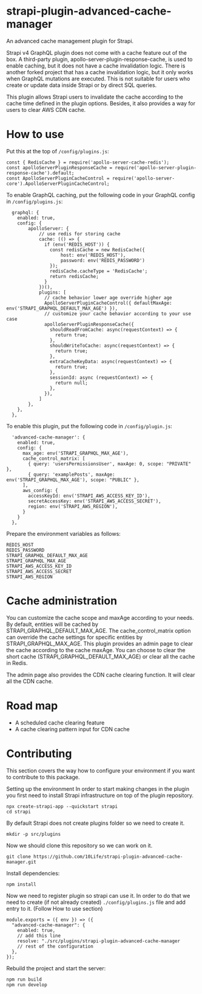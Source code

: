 # strapi-plugin-advanced-cache-manager
An advanced cache management plugin for Strapi.

Strapi v4 GraphQL plugin does not come with a cache feature out of the box. A third-party plugin, apollo-server-plugin-response-cache, is used to enable caching, but it does not have a cache invalidation logic. There is another forked project that has a cache invalidation logic, but it only works when GraphQL mutations are executed. This is not suitable for users who create or update data inside Strapi or by direct SQL queries.

This plugin allows Strapi users to invalidate the cache according to the cache time defined in the plugin options. Besides, it also provides a way for users to clear AWS CDN cache.

# How to use
Put this at the top of `/config/plugins.js`:
```
const { RedisCache } = require('apollo-server-cache-redis');
const apolloServerPluginResponseCache = require('apollo-server-plugin-response-cache').default;
const ApolloServerPluginCacheControl = require('apollo-server-core').ApolloServerPluginCacheControl;
```

To enable GraphQL caching, put the following code in your GraphQL config in `/config/plugins.js`:

```
  graphql: {
    enabled: true,
    config: {
        apolloServer: {
            // use redis for storing cache
            cache: (() => {
              if (env('REDIS_HOST')) {
                const redisCache = new RedisCache({
                    host: env('REDIS_HOST'),
                    password: env('REDIS_PASSWORD')
                });
                redisCache.cacheType = 'RedisCache';
                return redisCache;
              }
            })(),
            plugins: [
              // cache behavior lower age override higher age
              ApolloServerPluginCacheControl({ defaultMaxAge: env('STRAPI_GRAPHQL_DEFAULT_MAX_AGE') }),
              // customize your cache behavior according to your use case
              apolloServerPluginResponseCache({
                shouldReadFromCache: async(requestContext) => {
                  return true;
                },
                shouldWriteToCache: async(requestContext) => {
                  return true;
                },
                extraCacheKeyData: async(requestContext) => {
                  return true;
                },
                sessionId: async (requestContext) => {
                  return null;
                },
              }),                
            ]
        },
    },
  },

```

To enable this plugin, put the following code in `/config/plugin.js`:

```
  'advanced-cache-manager': {
    enabled: true,
    config: {
      max_age: env('STRAPI_GRAPHQL_MAX_AGE'),
      cache_control_matrix: [
        { query: 'usersPermissionsUser', maxAge: 0, scope: "PRIVATE" },
        { query: 'examplePosts', maxAge: env('STRAPI_GRAPHQL_MAX_AGE'), scope: "PUBLIC" },
      ],
      aws_config: {
        accessKeyId: env('STRAPI_AWS_ACCESS_KEY_ID'),
        secretAccessKey: env('STRAPI_AWS_ACCESS_SECRET'),
        region: env('STRAPI_AWS_REGION'),
      }
    }
  },
```

Prepare the environment variables as follows:
```
REDIS_HOST
REDIS_PASSWORD
STRAPI_GRAPHQL_DEFAULT_MAX_AGE
STRAPI_GRAPHQL_MAX_AGE
STRAPI_AWS_ACCESS_KEY_ID
STRAPI_AWS_ACCESS_SECRET
STRAPI_AWS_REGION
```

# Cache administration
You can customize the cache scope and maxAge according to your needs. By default, entities will be cached by STRAPI_GRAPHQL_DEFAULT_MAX_AGE. The cache_control_matrix option can override the cache settings for specific entities by STRAPI_GRAPHQL_MAX_AGE. This plugin provides an admin page to clear the cache according to the cache maxAge. You can choose to clear the short cache (STRAPI_GRAPHQL_DEFAULT_MAX_AGE) or clear all the cache in Redis.

The admin page also provides the CDN cache clearing function. It will clear all the CDN cache.

# Road map
- A scheduled cache clearing feature
- A cache clearing pattern input for CDN cache

# Contributing
This section covers the way how to configure your environment if you want to contribute to this package.

Setting up the environment
In order to start making changes in the plugin you first need to install Strapi infrastructure on top of the plugin repository.

```
npx create-strapi-app --quickstart strapi
cd strapi
```

By default Strapi does not create plugins folder so we need to create it.
```
mkdir -p src/plugins
```

Now we should clone this repository so we can work on it.
```
git clone https://github.com/10Life/strapi-plugin-advanced-cache-manager.git
```

Install dependencies:
```
npm install
```

Now we need to register plugin so strapi can use it. In order to do that we need to create (if not already created) `./config/plugins.js` file and add entry to it. (Follow How to use section)
```
module.exports = ({ env }) => ({
  "advanced-cache-manager": {
    enabled: true,
    // add this line
    resolve: "./src/plugins/strapi-plugin-advanced-cache-manager
    // rest of the configuration
  },
});
```

Rebuild the project and start the server:
```
npm run build
npm run develop
```

